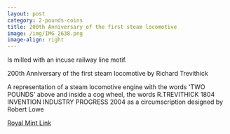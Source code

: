 ```yaml
---
layout: post
category: 2-pounds-coins
title: 200th Anniversary of the first steam locomotive
image: /img/IMG_2638.png
image-align: right
---
```


Is milled with an incuse railway line motif.

200th Anniversary of the first steam locomotive by Richard Trevithick

A representation of a steam locomotive engine with the words 'TWO POUNDS' above and inside a cog wheel, the words R.TREVITHICK 1804 INVENTION INDUSTRY PROGRESS 2004 as a circumscription designed by Robert Lowe

[Royal Mint Link](http://www.royalmint.com/discover/uk-coins/coin-design-and-specifications/two-pound-coin/2004-steam-locomotive-anniversary)
